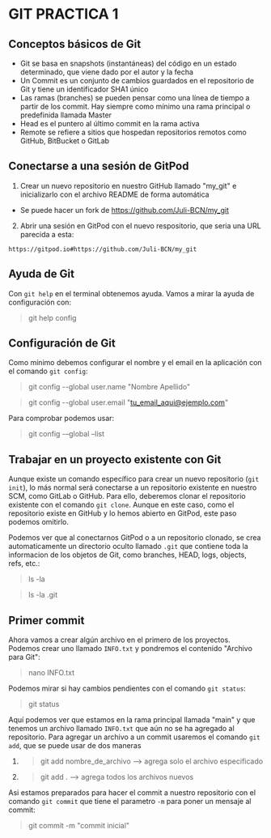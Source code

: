 # GIT PRACTICA 1

## Conceptos básicos de Git
* Git se basa en snapshots (instantáneas) del código en un estado determinado, que viene dado por el autor y la fecha
* Un Commit es un conjunto de cambios guardados en el repositorio de Git y tiene un identificador SHA1 único
* Las ramas (branches) se pueden pensar como una línea de tiempo a partir de los commit. Hay siempre como mínimo una rama principal o predefinida llamada Master
* Head es el puntero al último commit en la rama activa
* Remote se refiere a sitios que hospedan repositorios remotos como GitHub, BitBucket o GitLab

## Conectarse a una sesión de GitPod
1) Crear un nuevo repositorio en nuestro GitHub llamado "my_git" e inicializarlo con el archivo README de forma automática
* Se puede hacer un fork de https://github.com/Juli-BCN/my_git
2) Abrir una sesión en GitPod con el nuevo respositorio, que seria una URL parecida a esta:
```
https://gitpod.io#https://github.com/Juli-BCN/my_git
```

## Ayuda de Git
Con `git help` en el terminal obtenemos ayuda. Vamos a mirar la ayuda de configuración con:
> git help config


## Configuración de Git
Como mínimo debemos configurar el nombre y el email en la aplicación con el comando `git config`:
> git config --global user.name "Nombre Apellido"

> git config --global user.email "tu_email_aqui@ejemplo.com"

Para comprobar podemos usar:
> git config -–global –list


## Trabajar en un proyecto existente con Git
Aunque existe un comando específico para crear un nuevo repositorio (`git init`), lo más normal será conectarse a un repositorio existente en nuestro SCM, como GitLab o GitHub. Para ello, deberemos clonar el repositorio existente con el comando `git clone`. Aunque en este caso, como el repositorio existe en GitHub y lo hemos abierto en GitPod, este paso podemos omitirlo.

Podemos ver que al conectarnos GitPod o a un repositorio clonado, se crea automaticamente un directorio oculto llamado `.git` que contiene toda la informacion de los objetos de Git, como branches, HEAD, logs, objects, refs, etc.:
> ls -la

> ls -la .git


## Primer commit
Ahora vamos a crear algún archivo en el primero de los proyectos. Podemos crear uno llamado `INFO.txt` y pondremos el contenido "Archivo para Git":
> nano INFO.txt

Podemos mirar si hay cambios pendientes con el comando `git status`:
> git status

Aquí podemos ver que estamos en la rama principal llamada "main" y que tenemos un archivo llamado `INFO.txt` que aún no se ha agregado al repositorio. Para agregar un archivo a un commit usaremos el comando `git add`, que se puede usar de dos maneras
1) > git add nombre_de_archivo --> agrega solo el archivo especificado
2) > git add . --> agrega todos los archivos nuevos

Asi estamos preparados para hacer el commit a nuestro repositorio con el comando `git commit` que tiene el parametro `-m` para poner un mensaje al commit:
> git commit -m "commit inicial"
